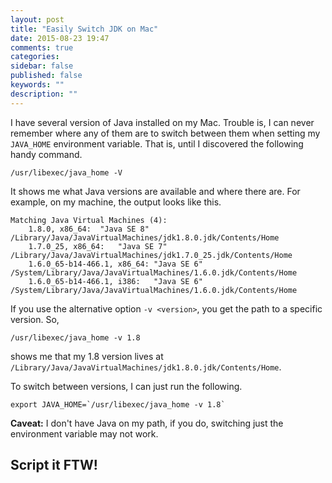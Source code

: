 ```yaml
---
layout: post
title: "Easily Switch JDK on Mac"
date: 2015-08-23 19:47
comments: true
categories: 
sidebar: false
published: false
keywords: ""
description: ""
---
```


I have several version of Java installed on my Mac. Trouble is, I can never remember where any of them are to switch between them when setting my `JAVA_HOME` environment variable. That is, until I discovered the following handy command.

    /usr/libexec/java_home -V
    
It shows me what Java versions are available and where there are. For example, on my machine, the output looks like this.

<!-- more -->

    Matching Java Virtual Machines (4):
        1.8.0, x86_64:	"Java SE 8"	/Library/Java/JavaVirtualMachines/jdk1.8.0.jdk/Contents/Home
        1.7.0_25, x86_64:	"Java SE 7"	/Library/Java/JavaVirtualMachines/jdk1.7.0_25.jdk/Contents/Home
        1.6.0_65-b14-466.1, x86_64:	"Java SE 6"	/System/Library/Java/JavaVirtualMachines/1.6.0.jdk/Contents/Home
        1.6.0_65-b14-466.1, i386:	"Java SE 6"	/System/Library/Java/JavaVirtualMachines/1.6.0.jdk/Contents/Home
        
If you use the alternative option `-v <version>`, you get the path to a specific version. So,
 
    /usr/libexec/java_home -v 1.8
      
shows me that my 1.8 version lives at `/Library/Java/JavaVirtualMachines/jdk1.8.0.jdk/Contents/Home`. 

To switch between versions, I can just run the following.

    export JAVA_HOME=`/usr/libexec/java_home -v 1.8` 
    
    
**Caveat:** I don't have Java on my path, if you do, switching just the environment variable may not work.    


## Script it FTW!    

